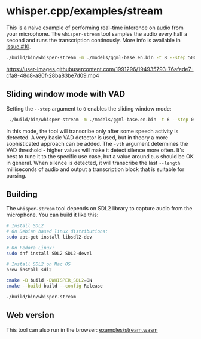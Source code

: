 # whisper.cpp/examples/stream

This is a naive example of performing real-time inference on audio from your microphone.
The `whisper-stream` tool samples the audio every half a second and runs the transcription continously.
More info is available in [issue #10](https://github.com/ggerganov/whisper.cpp/issues/10).

```bash
./build/bin/whisper-stream -m ./models/ggml-base.en.bin -t 8 --step 500 --length 5000
```

https://user-images.githubusercontent.com/1991296/194935793-76afede7-cfa8-48d8-a80f-28ba83be7d09.mp4

## Sliding window mode with VAD

Setting the `--step` argument to `0` enables the sliding window mode:

```bash
 ./build/bin/whisper-stream -m ./models/ggml-base.en.bin -t 6 --step 0 --length 30000 -vth 0.6
```

In this mode, the tool will transcribe only after some speech activity is detected. A very
basic VAD detector is used, but in theory a more sophisticated approach can be added. The
`-vth` argument determines the VAD threshold - higher values will make it detect silence more often.
It's best to tune it to the specific use case, but a value around `0.6` should be OK in general.
When silence is detected, it will transcribe the last `--length` milliseconds of audio and output
a transcription block that is suitable for parsing.

## Building

The `whisper-stream` tool depends on SDL2 library to capture audio from the microphone. You can build it like this:

```bash
# Install SDL2
# On Debian based linux distributions:
sudo apt-get install libsdl2-dev

# On Fedora Linux:
sudo dnf install SDL2 SDL2-devel

# Install SDL2 on Mac OS
brew install sdl2

cmake -B build -DWHISPER_SDL2=ON
cmake --build build --config Release

./build/bin/whisper-stream
```

## Web version

This tool can also run in the browser: [examples/stream.wasm](/examples/stream.wasm)
